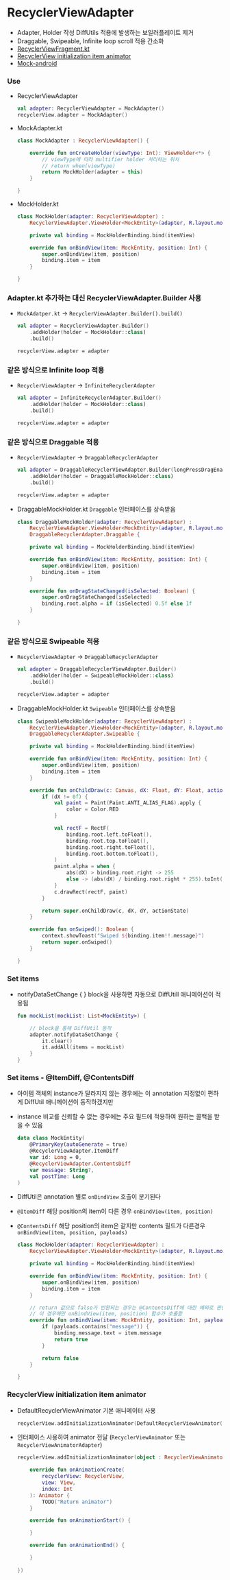 # RecyclerViewAdapter
- Adapter, Holder 작성 DiffUtils 적용에 발생하는 보일러플레이트 제거
- Draggable, Swipeable, Infinite loop scroll 적용 간소화
- [RecyclerViewFragment.kt](https://github.com/ikmuwn/Mock-android/blob/develop/app/src/main/java/kim/uno/mock/ui/recyclerview/fragment/RecyclerViewFragment.kt)
- [RecyclerView initialization item animator](https://github.com/ikmuwn/Mock-android/blob/599b2181761df2ac88a91ecfc78162c73d5bf1d2/app/src/main/java/kim/uno/mock/ui/recyclerview/fragment/AbstractRecyclerViewFragment.kt#L27)
- [Mock-android](https://github.com/ikmuwn/Mock-android)

### Use
- RecyclerViewAdapter
  ```kotlin
  val adapter: RecyclerViewAdapter = MockAdapter()
  recyclerView.adapter = MockAdapter()
  ```

- MockAdapter.kt
  ```kotlin
  class MockAdapter : RecyclerViewAdapter() {

      override fun onCreateHolder(viewType: Int): ViewHolder<*> {
          // viewType에 따라 multifier holder 처리하는 위치
          // return when(viewType)
          return MockHolder(adapter = this)
      }

  }
  ```

- MockHolder.kt
  ```kotlin
  class MockHolder(adapter: RecyclerViewAdapter) :
      RecyclerViewAdapter.ViewHolder<MockEntity>(adapter, R.layout.mock_holder) {

      private val binding = MockHolderBinding.bind(itemView)

      override fun onBindView(item: MockEntity, position: Int) {
          super.onBindView(item, position)
          binding.item = item
      }

  }
  ```

### Adapter.kt 추가하는 대신 RecyclerViewAdapter.Builder 사용

- `MockAdatper.kt` → `RecyclerViewAdapter.Builder().build()`

  ```kotlin
  val adapter = RecyclerViewAdapter.Builder()
      .addHolder(holder = MockHolder::class)
      .build()

  recyclerView.adapter = adapter
  ```

### 같은 방식으로 Infinite loop 적용

- `RecyclerViewAdapter` → `InfiniteRecyclerAdapter`

  ```kotlin
  val adapter = InfiniteRecyclerAdapter.Builder()
      .addHolder(holder = MockHolder::class)
      .build()

  recyclerView.adapter = adapter
  ```

### 같은 방식으로 Draggable 적용 

- `RecyclerViewAdapter` → `DraggableRecyclerAdapter`

  ```kotlin
  val adapter = DraggableRecyclerViewAdapter.Builder(longPressDragEnabled = true)
      .addHolder(holder = DraggableMockHolder::class)
      .build()

  recyclerView.adapter = adapter
  ```

- DraggableMockHolder.kt `Draggable` 인터페이스를 상속받음
  ```kotlin
  class DraggableMockHolder(adapter: RecyclerViewAdapter) :
      RecyclerViewAdapter.ViewHolder<MockEntity>(adapter, R.layout.mock_holder),
      DraggableRecyclerAdapter.Draggable {

      private val binding = MockHolderBinding.bind(itemView)

      override fun onBindView(item: MockEntity, position: Int) {
          super.onBindView(item, position)
          binding.item = item
      }

      override fun onDragStateChanged(isSelected: Boolean) {
          super.onDragStateChanged(isSelected)
          binding.root.alpha = if (isSelected) 0.5f else 1f
      }

  }
  ```
  
### 같은 방식으로 Swipeable 적용 

- `RecyclerViewAdapter` → `DraggableRecyclerAdapter`

  ```kotlin
  val adapter = DraggableRecyclerViewAdapter.Builder()
      .addHolder(holder = SwipeableMockHolder::class)
      .build()

  recyclerView.adapter = adapter
  ```

- DraggableMockHolder.kt `Swipeable` 인터페이스를 상속받음
  ```kotlin
  class SwipeableMockHolder(adapter: RecyclerViewAdapter) :
      RecyclerViewAdapter.ViewHolder<MockEntity>(adapter, R.layout.mock_holder),
      DraggableRecyclerAdapter.Swipeable {

      private val binding = MockHolderBinding.bind(itemView)

      override fun onBindView(item: MockEntity, position: Int) {
          super.onBindView(item, position)
          binding.item = item
      }

      override fun onChildDraw(c: Canvas, dX: Float, dY: Float, actionState: Int): Boolean {
          if (dX != 0f) {
              val paint = Paint(Paint.ANTI_ALIAS_FLAG).apply {
                  color = Color.RED
              }

              val rectF = RectF(
                  binding.root.left.toFloat(),
                  binding.root.top.toFloat(),
                  binding.root.right.toFloat(),
                  binding.root.bottom.toFloat(),
              )
              paint.alpha = when {
                  abs(dX) > binding.root.right -> 255
                  else -> (abs(dX) / binding.root.right * 255).toInt()
              }
              c.drawRect(rectF, paint)
          }

          return super.onChildDraw(c, dX, dY, actionState)
      }

      override fun onSwiped(): Boolean {
          context.showToast("Swiped ${binding.item!!.message}")
          return super.onSwiped()
      }

  }

  ```

### Set items

- notifyDataSetChange { } block을 사용하면 자동으로 DiffUtill 애니메이션이 적용됨

  ```kotlin
  fun mockList(mockList: List<MockEntity>) {

      // block을 통해 DiffUtil 동작
      adapter.notifyDataSetChange {
          it.clear()
          it.addAll(items = mockList)
      }
  }
  ```
  
### Set items - @ItemDiff, @ContentsDiff

- 아이템 객체의 instance가 달라지지 않는 경우에는 이 annotation 지정없이 편하게 DiffUtil 애니메이션이 동작하겠지만
- instance 비교를 신뢰할 수 없는 경우에는 주요 필드에 적용하여 원하는 콜백을 받을 수 있음
  ```kotlin
  data class MockEntity(
      @PrimaryKey(autoGenerate = true)
      @RecyclerViewAdapter.ItemDiff
      var id: Long = 0,
      @RecyclerViewAdapter.ContentsDiff
      var message: String?,
      val postTime: Long
  )
  ```
  
- DiffUtil은 annotation 별로 `onBindView` 호출이 분기된다
- `@ItemDiff` 해당 position의 item이 다른 경우 `onBindView(item, position)`
- `@ContentsDiff` 해당 position의 item은 같지만 contents 필드가 다른경우 `onBindView(item, position, payloads)`
  ```kotlin
  class MockHolder(adapter: RecyclerViewAdapter) :
      RecyclerViewAdapter.ViewHolder<MockEntity>(adapter, R.layout.mock_holder) {

      private val binding = MockHolderBinding.bind(itemView)

      override fun onBindView(item: MockEntity, position: Int) {
          super.onBindView(item, position)
          binding.item = item
      }

      // return 값으로 false가 반환되는 경우는 @ContentsDiff에 대한 예외로 판단하며
      // 이 경우에만 onBindView(item, position) 함수가 호출함
      override fun onBindView(item: MockEntity, position: Int, payloads: ArrayList<String>): Boolean {
          if (payloads.contains("message")) {
              binding.message.text = item.message
              return true
          }

          return false
      }

  }
  ```

### RecyclerView initialization item animator

- DefaultRecyclerViewAnimator 기본 애니메이터 사용
  ```kotlin
  recyclerView.addInitializationAnimator(DefaultRecyclerViewAnimator())
  ```

- 인터페이스 사용하여 animator 전달 (`RecyclerViewAnimator` 또는 `RecyclerViewAnimatorAdapter`)
  ```kotlin
  recyclerView.addInitializationAnimator(object : RecyclerViewAnimator {
  
      override fun onAnimationCreate(
          recyclerView: RecyclerView,
          view: View,
          index: Int
      ): Animator {
          TODO("Return animator")
      }

      override fun onAnimationStart() {

      }

      override fun onAnimationEnd() {

      }
    
  })
  ```
